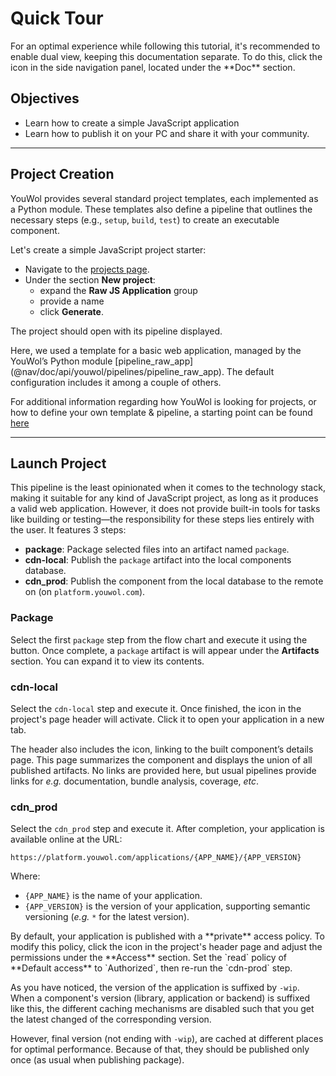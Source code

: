 # Quick Tour

<note level='hint'>
For an optimal experience while following this tutorial, it's recommended to enable dual view, keeping this 
documentation separate. 
To do this, click the <i class="fas fa-object-ungroup"></i> icon in the side navigation panel, 
located under the <i class="fas fa-book px-1"></i> **Doc** section.
</note>

## Objectives

*  Learn how to create a simple JavaScript application
*  Learn how to publish it on your PC and share it with your community.

---

## Project Creation

YouWol provides several standard project templates, each implemented as a Python module. These templates also define a 
pipeline that outlines the necessary steps (e.g., `setup`, `build`, `test`) to create an executable component.

Let's create a simple JavaScript project starter:

*  Navigate to the [projects page](@nav/projects).
*  Under the section **New project**:
   *  expand the **Raw JS Application** group
   *  provide a name
   *  click **Generate**.

The project should open with its pipeline displayed.


<expandable title="Additional info" icon="fas fa-question-circle text-success">
Here, we used a template for a basic web application, managed by the YouWol’s Python module 
[pipeline_raw_app](@nav/doc/api/youwol/pipelines/pipeline_raw_app).
The default configuration includes it among a couple of others.

For additional information regarding how YouWol is looking for projects, or how to define your own template & pipeline,
a starting point can be found [here](@nav/doc/how-to/config/projects)
</expandable>

---

## Launch Project

This pipeline is the least opinionated when it comes to the technology stack, making it suitable for any kind of
JavaScript project, as long as it produces a valid web application.
However, it does not provide built-in tools for tasks like building or testing—the responsibility for these steps lies
entirely with the user.
It features 3 steps:
*  **package**: Package selected files into an artifact named `package`.
*  **cdn-local**: Publish the `package` artifact into the local components database.
*  **cdn_prod**: Publish the component from the local database to the remote on (on `platform.youwol.com`).

### Package

Select the first `package` step from the flow chart and execute it using the <i class='fas fa-play text-success'></i>
button.
Once complete, a `package` artifact is will appear under the **Artifacts** section.
You can expand it to view its contents.

### cdn-local

Select the `cdn-local` step and execute it. Once finished, the <i class='fas fa-play text-primary'></i> icon in the
project's page header will activate. Click it to open your application in a new tab.

The header also includes the <i class='fas fa-microchip text-primary'></i> icon,
linking to the built component’s details page. 
This page summarizes the component and displays the union of all published artifacts.
No links are provided here, but usual pipelines provide links for *e.g.* documentation, bundle analysis, 
coverage, *etc*.

### cdn_prod

Select the `cdn_prod` step and execute it. After completion, your application is available online at the URL:

`https://platform.youwol.com/applications/{APP_NAME}/{APP_VERSION}`

Where:
*  `{APP_NAME}` is the name of your application.
*  `{APP_VERSION}` is the version of your application, supporting semantic versioning (*e.g.* `*` for the latest 
    version). 

<note level="warning">
By default, your application is published with a **private** access policy. 
To modify this policy, click the <i class="fas fa-folder text-primary"></i> icon in the project's header page
and adjust the permissions under the **Access** section. 
Set the `read` policy of **Default access** to `Authorized`, then re-run the `cdn-prod` step.
</note>

<expandable title="About Work In Progress (wip)" icon="fas fa-question-circle text-success">

As you have noticed, the version of the application is suffixed by `-wip`. 
When a component's version (library, application or backend) is suffixed like this, the different caching mechanisms
are disabled such that you get the latest changed of the corresponding version. 

However, final version (not ending with `-wip`), are cached at different places for optimal performance.
Because of that, they should be published only once (as usual when publishing package). 

</expandable>